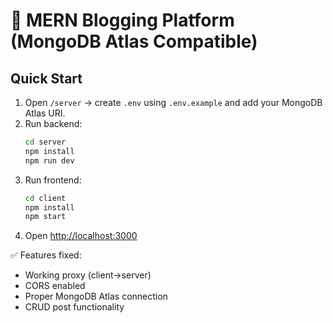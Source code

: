 # 🚀 MERN Blogging Platform (MongoDB Atlas Compatible)

## Quick Start
1. Open `/server` → create `.env` using `.env.example` and add your MongoDB Atlas URI.
2. Run backend:
   ```bash
   cd server
   npm install
   npm run dev
   ```
3. Run frontend:
   ```bash
   cd client
   npm install
   npm start
   ```
4. Open [http://localhost:3000](http://localhost:3000)

✅ Features fixed:
- Working proxy (client→server)
- CORS enabled
- Proper MongoDB Atlas connection
- CRUD post functionality
